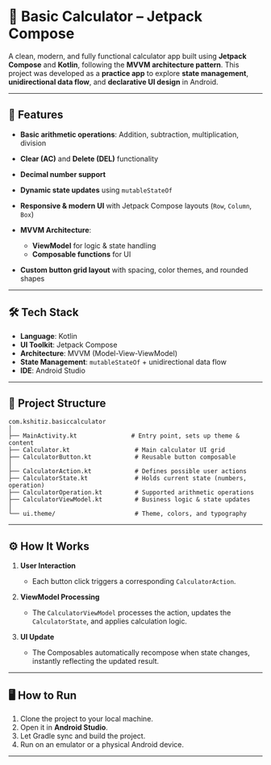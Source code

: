 # 📱 Basic Calculator – Jetpack Compose

A clean, modern, and fully functional calculator app built using **Jetpack Compose** and **Kotlin**, following the **MVVM architecture pattern**.
This project was developed as a **practice app** to explore **state management**, **unidirectional data flow**, and **declarative UI design** in Android.

---

## 🚀 Features

* **Basic arithmetic operations**: Addition, subtraction, multiplication, division
* **Clear (AC)** and **Delete (DEL)** functionality
* **Decimal number support**
* **Dynamic state updates** using `mutableStateOf`
* **Responsive & modern UI** with Jetpack Compose layouts (`Row`, `Column`, `Box`)
* **MVVM Architecture**:

  * **ViewModel** for logic & state handling
  * **Composable functions** for UI
* **Custom button grid layout** with spacing, color themes, and rounded shapes

---

## 🛠️ Tech Stack

* **Language**: Kotlin
* **UI Toolkit**: Jetpack Compose
* **Architecture**: MVVM (Model-View-ViewModel)
* **State Management**: `mutableStateOf` + unidirectional data flow
* **IDE**: Android Studio

---

## 📂 Project Structure

```
com.kshitiz.basiccalculator
│
├── MainActivity.kt               # Entry point, sets up theme & content
├── Calculator.kt                  # Main calculator UI grid
├── CalculatorButton.kt            # Reusable button composable
│
├── CalculatorAction.kt            # Defines possible user actions
├── CalculatorState.kt             # Holds current state (numbers, operation)
├── CalculatorOperation.kt         # Supported arithmetic operations
├── CalculatorViewModel.kt         # Business logic & state updates
│
└── ui.theme/                      # Theme, colors, and typography
```

---

## ⚙️ How It Works

1. **User Interaction**

   * Each button click triggers a corresponding `CalculatorAction`.
2. **ViewModel Processing**

   * The `CalculatorViewModel` processes the action, updates the `CalculatorState`, and applies calculation logic.
3. **UI Update**

   * The Composables automatically recompose when state changes, instantly reflecting the updated result.

---

## 🖥️ How to Run

1. Clone the project to your local machine.
2. Open it in **Android Studio**.
3. Let Gradle sync and build the project.
4. Run on an emulator or a physical Android device.

---
